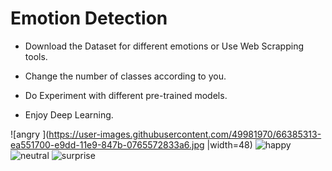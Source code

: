 # Emotion Detection

- Download the Dataset for different emotions or Use Web Scrapping tools.

- Change the number of classes according to you.

- Do Experiment with different pre-trained models.

- Enjoy Deep Learning.

![angry ](https://user-images.githubusercontent.com/49981970/66385313-ea551700-e9dd-11e9-847b-0765572833a6.jpg |width=48)
![happy](https://user-images.githubusercontent.com/49981970/66385330-f214bb80-e9dd-11e9-8388-07ad48d03dd2.jpg)
![neutral](https://user-images.githubusercontent.com/49981970/66385331-f214bb80-e9dd-11e9-9cfc-70b6dbad0e55.jpg)
![surprise](https://user-images.githubusercontent.com/49981970/66385333-f214bb80-e9dd-11e9-9105-a24309d362dc.jpg)
